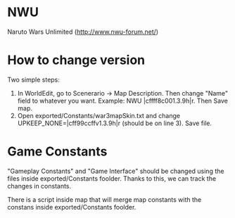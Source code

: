 NWU
===

Naruto Wars Unlimited (http://www.nwu-forum.net/)

# How to change version

Two simple steps:

1) In WorldEdit, go to Scenerario -> Map Description. Then change "Name" field to whatever you want. Example: NWU |cffff8c001.3.9h|r. Then Save map.
2) Open exported/Constants/war3mapSkin.txt and change UPKEEP_NONE=|cff99ccffv1.3.9h|r (should be on line 3). Save file.

# Game Constants

"Gameplay Constants" and "Game Interface"  should be changed using the files inside exported/Constants foolder. Thanks to this, we can track the changes in constants.

There is a script inside map that will merge map constants with the constans inside exported/Constants foolder.